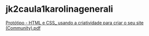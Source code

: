 # jk2caula1karolinagenerali

[Protótipo - HTML e CSS_ usando a criatividade para criar o seu site (Community).pdf](https://github.com/karolvalderrama/jk2caula1karolinagenerali/files/11035129/Prototipo.-.HTML.e.CSS_.usando.a.criatividade.para.criar.o.seu.site.Community.pdf)
